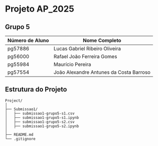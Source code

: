 # Projeto AP_2025

## Grupo 5

| Número de Aluno | Nome Completo |
|---------------|-------------------------------|
| pg57886 | Lucas Gabriel Ribeiro Oliveira |
| pg56000 | Rafael João Ferreira Gomes |
| pg55984 | Maurício Pereira |
| pg57554 | João Alexandre Antunes da Costa Barroso |

## Estrutura do Projeto
```
Project/
│
├── Submissao1/
│   ├── submissao1-grupo5-s1.csv
│   ├── submissao1-grupo5-s1.ipynb
│   ├── submissao1-grupo5-s2.csv
│   ├── submissao1-grupo5-s2.ipynb
│
├── README.md
└── .gitignore
```
